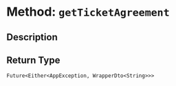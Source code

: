# Method: `getTicketAgreement`

## Description



## Return Type
`Future<Either<AppException, WrapperDto<String>>>`

